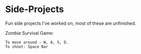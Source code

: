 # Side-Projects
Fun side projects I've worked on, most of these are unfinished.

Zombie Survival Game: 

	To move around - W, A, S, D.
	To shoot: Space Bar
